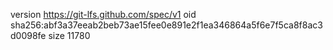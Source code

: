 version https://git-lfs.github.com/spec/v1
oid sha256:abf3a37eeab2beb73ae15fee0e891e2f1ea346864a5f6e7f5ca8f8ac3d0098fe
size 11780
